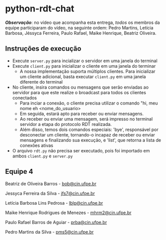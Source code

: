 # python-rdt-chat
**_Observação_**: no vídeo que acompanha esta entrega, _todos_ os membros da equipe participaram do vídeo, na seguinte ordem: Pedro Martins, Letícia Barbosa, Jéssyca Ferreira, Paulo Rafael, Maike Henrique, Beatriz Oliveira.

## Instruções de execução

* Execute `server.py` para incializar o servidor em uma janela do terminal
* Execute `client.py` para inicializar o cliente em uma janela do terminar
  * A nossa implementação suporta múltiplos clientes. Para inicializar um cliente adicional, basta executar `client.py` em uma janela diferente do terminal
* No cliente, insira comandos ou mensagens que serão enviadas ao servidor para que este realize o broadcast para todos os clientes conectados
  * Para inciar a conexão, o cliente precisa utilizar o comando "hi, meu nome eh <nome_do_usuario>
  * Em seguida, estará apto para receber ou enviar mensagens.
  * Ao receber ou enviar uma mensagem, será impresso no terminal servidor a etapa do protocolo RDT realizada.
  * Além disso, temos dois comandos especiais: 'bye', responsável por desconectar um cliente, tornando-o incapaz de receber ou enviar mensagens e finalizando sua execução, e 'list', que retorna a lista de conexões ativas
* O arquivo `rdt.py` não precisa ser executado, pois foi importado em ambos `client.py` e `server.py`


## Equipe 4

Beatriz de Oliveira Barros - bob@cin.ufpe.br

Jessyca Ferreira da Silva -	jfs7@cin.ufpe.br

Letícia Barbosa Lins Pedrosa - lblp@cin.ufpe.br

Maike Henrique Rodrigues de Menezes	- mhrm2@cin.ufpe.br

Paulo Rafael Barros de Aguiar	- prba@cin.ufpe.br

Pedro Martins da Silva - pms5@cin.ufpe.br
